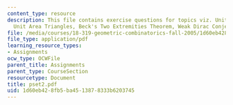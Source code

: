 ```yaml
---
content_type: resource
description: This file contains exercise questions for topics viz. Unit Distances,
  Unit Area Triangles, Beck's Two Extremities Theorem, Weak Dirac Conjecture.
file: /media/courses/18-319-geometric-combinatorics-fall-2005/1d60eb428fb5ba4513878333b6203745_pset2.pdf
file_type: application/pdf
learning_resource_types:
- Assignments
ocw_type: OCWFile
parent_title: Assignments
parent_type: CourseSection
resourcetype: Document
title: pset2.pdf
uid: 1d60eb42-8fb5-ba45-1387-8333b6203745
---
```

